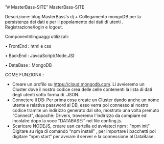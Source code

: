 "# MasterBass-SITE" MasterBass-SITE

Descrizione:  blog MasterBass's dj + Collegamento mongoDB per la persistenza dei dati  e per il popolamento dei dati di  utenti . Registrazione/login e logout.

Componenti/linguaggi utilizzati:

• FrontEnd : html e css

• BackEnd : JavcaScript(Node.JS)

• DataBase : MongoDB


COME FUNZIONA :

- Creare un profilo su https://cloud.mongodb.com. Li avvieremo un Cluster dove il nostro codice crea delle celle contenenti la lista di dati degli utenti sotto forma di .JSON.
- Connetere il DB: Per prima cosa create un Cluster dando anche un nome utente e relativa password al DB, esso verra poi connesso al nostro codice tramite un indirizzo  generato dal sito, mostrato una volta premuto “Connect”, dopochè: Drivers, troveremo l'indirizzo da compiare ed incolalre dopo la voce "DATABASE:" nel file confing.js.
- Scaricare NODEJS, creare uan cartella ed avviateci npm : "npm init"
Digitare su riga di comando “npm install” , per importare i pacchetti poi digitare “npm start” per avviare il server e la connessione al DataBase.
